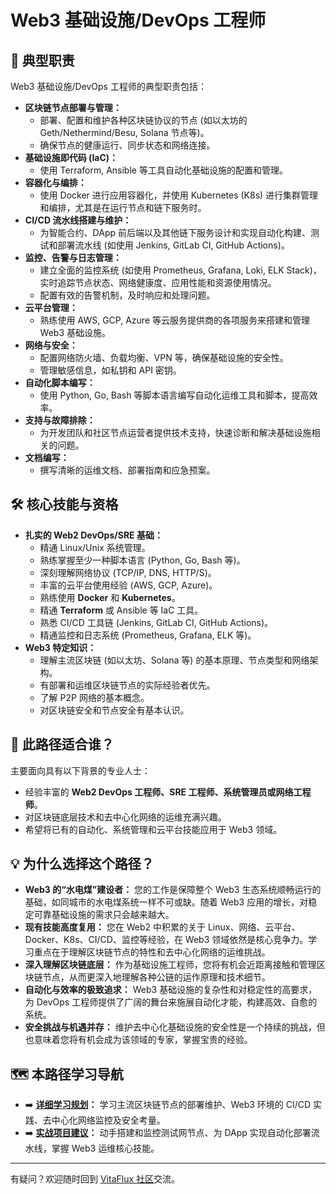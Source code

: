 # Web3 基础设施/DevOps 工程师

## 🚀 典型职责

Web3 基础设施/DevOps 工程师的典型职责包括：

*   **区块链节点部署与管理：**
    *   部署、配置和维护各种区块链协议的节点 (如以太坊的 Geth/Nethermind/Besu, Solana 节点等)。
    *   确保节点的健康运行、同步状态和网络连接。
*   **基础设施即代码 (IaC)：**
    *   使用 Terraform, Ansible 等工具自动化基础设施的配置和管理。
*   **容器化与编排：**
    *   使用 Docker 进行应用容器化，并使用 Kubernetes (K8s) 进行集群管理和编排，尤其是在运行节点和链下服务时。
*   **CI/CD 流水线搭建与维护：**
    *   为智能合约、DApp 前后端以及其他链下服务设计和实现自动化构建、测试和部署流水线 (如使用 Jenkins, GitLab CI, GitHub Actions)。
*   **监控、告警与日志管理：**
    *   建立全面的监控系统 (如使用 Prometheus, Grafana, Loki, ELK Stack)，实时追踪节点状态、网络健康度、应用性能和资源使用情况。
    *   配置有效的告警机制，及时响应和处理问题。
*   **云平台管理：**
    *   熟练使用 AWS, GCP, Azure 等云服务提供商的各项服务来搭建和管理 Web3 基础设施。
*   **网络与安全：**
    *   配置网络防火墙、负载均衡、VPN 等，确保基础设施的安全性。
    *   管理敏感信息，如私钥和 API 密钥。
*   **自动化脚本编写：**
    *   使用 Python, Go, Bash 等脚本语言编写自动化运维工具和脚本，提高效率。
*   **支持与故障排除：**
    *   为开发团队和社区节点运营者提供技术支持，快速诊断和解决基础设施相关的问题。
*   **文档编写：**
    *   撰写清晰的运维文档、部署指南和应急预案。

## 🛠️ 核心技能与资格

*   **扎实的 Web2 DevOps/SRE 基础：**
    *   精通 Linux/Unix 系统管理。
    *   熟练掌握至少一种脚本语言 (Python, Go, Bash 等)。
    *   深刻理解网络协议 (TCP/IP, DNS, HTTP/S)。
    *   丰富的云平台使用经验 (AWS, GCP, Azure)。
    *   熟练使用 **Docker** 和 **Kubernetes**。
    *   精通 **Terraform** 或 Ansible 等 IaC 工具。
    *   熟悉 CI/CD 工具链 (Jenkins, GitLab CI, GitHub Actions)。
    *   精通监控和日志系统 (Prometheus, Grafana, ELK 等)。
*   **Web3 特定知识：**
    *   理解主流区块链 (如以太坊、Solana 等) 的基本原理、节点类型和网络架构。
    *   有部署和运维区块链节点的实际经验者优先。
    *   了解 P2P 网络的基本概念。
    *   对区块链安全和节点安全有基本认识。

## 👤 此路径适合谁？

主要面向具有以下背景的专业人士：

*   经验丰富的 **Web2 DevOps 工程师、SRE 工程师、系统管理员或网络工程师**。
*   对区块链底层技术和去中心化网络的运维充满兴趣。
*   希望将已有的自动化、系统管理和云平台技能应用于 Web3 领域。

## 💡 为什么选择这个路径？

*   **Web3 的“水电煤”建设者：** 您的工作是保障整个 Web3 生态系统顺畅运行的基础，如同城市的水电煤系统一样不可或缺。随着 Web3 应用的增长，对稳定可靠基础设施的需求只会越来越大。
*   **现有技能高度复用：** 您在 Web2 中积累的关于 Linux、网络、云平台、Docker、K8s、CI/CD、监控等经验，在 Web3 领域依然是核心竞争力。学习重点在于理解区块链节点的特性和去中心化网络的运维挑战。
*   **深入理解区块链底层：** 作为基础设施工程师，您将有机会近距离接触和管理区块链节点，从而更深入地理解各种公链的运作原理和技术细节。
*   **自动化与效率的极致追求：** Web3 基础设施的复杂性和对稳定性的高要求，为 DevOps 工程师提供了广阔的舞台来施展自动化才能，构建高效、自愈的系统。
*   **安全挑战与机遇并存：** 维护去中心化基础设施的安全性是一个持续的挑战，但也意味着您将有机会成为该领域的专家，掌握宝贵的经验。

## 🗺️ 本路径学习导航

*   ➡️ **[详细学习规划](./01-targeted-learning-path.md)：** 学习主流区块链节点的部署维护、Web3 环境的 CI/CD 实践、去中心化网络监控及安全考量。
*   ➡️ **[实战项目建议](./02-portfolio-projects.md)：** 动手搭建和监控测试网节点、为 DApp 实现自动化部署流水线，掌握 Web3 运维核心技能。

---

有疑问？欢迎随时回到 [VitaFlux 社区](https://t.me/+04_gJoUytQo0MjBl)交流。
